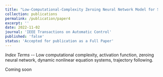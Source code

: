 ```yaml
---
title: "Low-Computational-Complexity Zeroing Neural Network Model for Solving Systems of Dynamic Nonlinear Equations"
collection: publications
permalink: /publication/paper4
excerpt: ''
date: 2022-11-02
journal: 'IEEE Transactions on Automatic Control'
published: 'false'
status: 'Accepted for publication as a Full Paper'
---
```

<!-- *Abstract* --Nonlinear equation systems are ubiquitous in a variety of fields, and how to tackle them has drawn much attention, especially dynamic ones. As a particular class of recurrent neural network, zeroing neural network (ZNN) takes time-derivative information into consideration, and thus, is a competent approach to dealing with dynamic problems. Hitherto, two kinds of ZNN models have been developed for solving systems of dynamic nonlinear equations. One of them is explicit, involving the computation of a pseudoinverse matrix, and the other is of implicit dynamics essentially. To overcome these two issues at once, a low-computational-complexity ZNN (LCCZNN) model is proposed. It does not need to compute any pseudoinverse matrix, and is in the form of explicit dynamics. Additionally, a novel activation function is presented to endow the LCCZNN model with finite-time convergence and certain robustness, which is proved rigorously by Lyapunov theory. Numerical experiments are conducted to validate the results of theoretical analyses, including the competence and robustness of the LCCZNN model. Finally, a pseudoinverse-free controller derived from the LCCZNN model is designed for a UR5 manipulator to online accomplish a trajectory-following task.  -->

*Index Terms* -- Low computational complexity, activation function, zeroing neural network, dynamic nonlinear equation systems, trajectory following.

Coming soon <i class="fa fa-rocket"></i><i class="fa fa-rocket"></i><i class="fa fa-rocket"></i>
